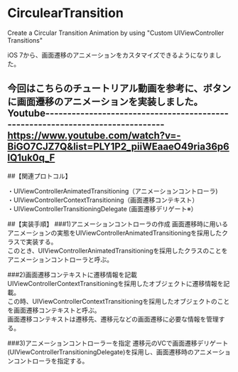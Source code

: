 # CirculearTransition

Create a Circular Transition Animation by using "Custom UIViewController Transitions"


iOS 7から、画面遷移のアニメーションをカスタマイズできるようになりました。

今回はこちらのチュートリアル動画を参考に、ボタンに画面遷移のアニメーションを実装しました。  
Youtube------------------------------------------------------------------------------
 https://www.youtube.com/watch?v=-BiGO7CJZ7Q&list=PLY1P2_piiWEaaeO49ria36p6lQ1uk0q_F
-------------------------------------------------------------------------------------


##【関連プロトコル】

・UIViewControllerAnimatedTransitioning（アニメーションコントローラ)  
・UIViewControllerContextTransitioning（画面遷移コンテキスト）  
・UIViewControllerTransitioningDelegate (画面遷移デリゲート※）  



##【実装手順】
###1)アニメーションコントローラの作成
画面遷移時に用いるアニメーションの実態をUIViewControllerAnimatedTransitioningを採用したクラスで実装する。  
このとき、UIViewControllerAnimatedTransitioningを採用したクラスのことをアニメーションコントローラと呼ぶ。  

###2)画面遷移コンテキストに遷移情報を記載
UIViewControllerContextTransitioningを採用したオブジェクトに遷移情報を記載。  
この時、UIViewControllerContextTransitioningを採用したオブジェクトのことを画面遷移コンテキストと呼ぶ。  
画面遷移コンテキストは遷移先、遷移元などの画面遷移に必要な情報を管理する。  

###3)アニメーションコントローラーを指定
遷移元のVCで画面遷移デリゲート(UIViewControllerTransitioningDelegate)を採用し、画面遷移時のアニメーションコントローラを指定する。  



